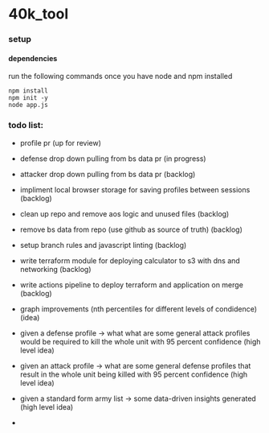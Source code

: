 # 40k_tool

### setup

#### dependencies

run the following commands once you have node and npm installed

```
npm install 
npm init -y 
node app.js
```

### todo list:

- profile pr (up for review)
- defense drop down pulling from bs data pr (in progress)
- attacker drop down pulling from bs data pr (backlog)
- impliment local browser storage for saving profiles between sessions (backlog)
- clean up repo and remove aos logic and unused files (backlog)
- remove bs data from repo (use github as source of truth) (backlog) 
- setup branch rules and javascript linting (backlog)
- write terraform module for deploying calculator to s3 with dns and networking (backlog) 
- write actions pipeline to deploy terraform and application on merge (backlog)
- graph improvements (nth percentiles for different levels of condidence) (idea)



- given a defense profile -> what what are some general attack profiles would be required to kill the whole unit with 95 percent confidence (high level idea)
- given an attack profile -> what are some general defense profiles that result in the whole unit being killed with 95 percent confidence (high level idea)
- given a standard form army list -> some data-driven insights generated (high level idea)
- 
  

